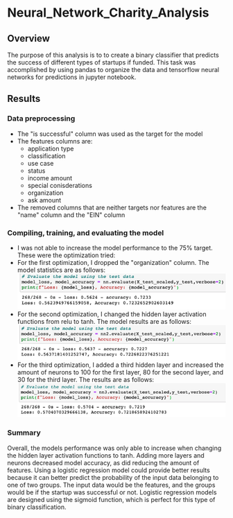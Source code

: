 # Neural_Network_Charity_Analysis

## Overview
The purpose of this analysis is to to create a binary classifier that predicts the success of different types of startups if funded. This task was accomplished by using pandas to organize the data and tensorflow neural networks for predictions in jupyter notebook.

## Results

### Data preprocessing
- The "is successful" column was used as the target for the model
- The features columns are:
  - application type
  - classification
  - use case
  - status
  - income amount
  - special conisderations
  - organization
  - ask amount
- The removed columns that are neither targets nor features are the "name" column and the "EIN" column

### Compiling, training, and evaluating the model
- I was not able to increase the model performance to the 75% target. These were the optimization tried:
- For the first optimization, I dropped the "organization" column. The model statistics are as follows:
![](resources/nn1.png)
- For the second optimization, I changed the hidden layer activation functions from relu to tanh. The model results are as follows:
![](resources/nn2.png)
- For the third optimization, I added a third hidden layer and increased the amount of neurons to 100 for the first layer, 80 for the second layer, and 30 for the third layer. The results are as follows:
![](resources/nn3.png)

### Summary
Overall, the models performance was only able to increase when changing the hidden layer activation functions to tanh. Adding more layers and neurons decreased model accuracy, as did reducing the amount of features. Using a logistic regression model could provide better results because it can better predict the probability of the input data belonging to one of two groups. The input data would be the features, and the groups would be if the startup was successful or not. Logistic regression models are designed using the sigmoid function, which is perfect for this type of binary classification.
